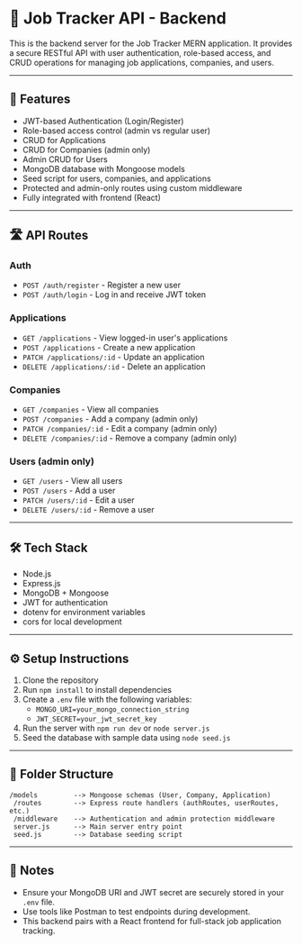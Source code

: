 
# 📡 Job Tracker API - Backend

This is the backend server for the Job Tracker MERN application. It provides a secure RESTful API with user authentication, role-based access, and CRUD operations for managing job applications, companies, and users.

---

## 🚀 Features

- JWT-based Authentication (Login/Register)
- Role-based access control (admin vs regular user)
- CRUD for Applications
- CRUD for Companies (admin only)
- Admin CRUD for Users
- MongoDB database with Mongoose models
- Seed script for users, companies, and applications
- Protected and admin-only routes using custom middleware
- Fully integrated with frontend (React)

---

## 🛣️ API Routes

### Auth
- `POST /auth/register` - Register a new user
- `POST /auth/login` - Log in and receive JWT token

### Applications
- `GET /applications` - View logged-in user's applications
- `POST /applications` - Create a new application
- `PATCH /applications/:id` - Update an application
- `DELETE /applications/:id` - Delete an application

### Companies
- `GET /companies` - View all companies
- `POST /companies` - Add a company (admin only)
- `PATCH /companies/:id` - Edit a company (admin only)
- `DELETE /companies/:id` - Remove a company (admin only)

### Users (admin only)
- `GET /users` - View all users
- `POST /users` - Add a user
- `PATCH /users/:id` - Edit a user
- `DELETE /users/:id` - Remove a user

---

## 🛠️ Tech Stack

- Node.js
- Express.js
- MongoDB + Mongoose
- JWT for authentication
- dotenv for environment variables
- cors for local development

---

## ⚙️ Setup Instructions

1. Clone the repository
2. Run `npm install` to install dependencies
3. Create a `.env` file with the following variables:
   - `MONGO_URI=your_mongo_connection_string`
   - `JWT_SECRET=your_jwt_secret_key`
4. Run the server with `npm run dev` or `node server.js`
5. Seed the database with sample data using `node seed.js`

---

## 📁 Folder Structure

```
/models         --> Mongoose schemas (User, Company, Application)
 /routes        --> Express route handlers (authRoutes, userRoutes, etc.)
 /middleware    --> Authentication and admin protection middleware
 server.js      --> Main server entry point
 seed.js        --> Database seeding script
```

---

## 📌 Notes

- Ensure your MongoDB URI and JWT secret are securely stored in your `.env` file.
- Use tools like Postman to test endpoints during development.
- This backend pairs with a React frontend for full-stack job application tracking.
